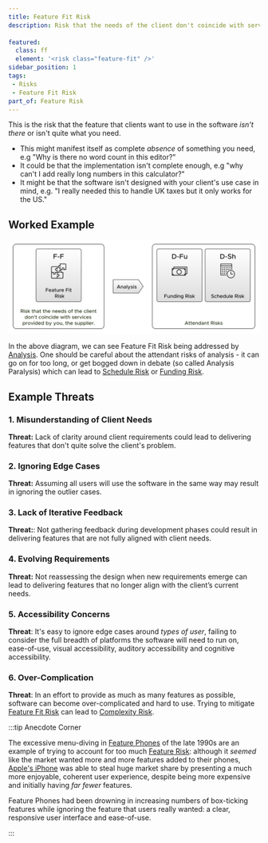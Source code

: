 ```yaml
---
title: Feature Fit Risk
description: Risk that the needs of the client don't coincide with services provided by the supplier.

featured: 
  class: ff
  element: '<risk class="feature-fit" />'
sidebar_position: 1
tags: 
 - Risks
 - Feature Fit Risk
part_of: Feature Risk
---
```


<RiskIntro fm={frontMatter} />

This is the risk that the feature that clients want to use in the software _isn't there_ or isn't quite what you need.

 - This might manifest itself as complete _absence_ of something you need, e.g "Why is there no word count in this editor?"
 - It could be that the implementation isn't complete enough, e.g "why can't I add really long numbers in this calculator?"
 - It might be that the software isn't designed with your client's use case in mind, e.g. "I really needed this to handle UK taxes but it only works for the US."
 
## Worked Example

![Using analysis to ensure feature fit](/img/generated/risks/posters/feature-fit-risk.svg) 

In the above diagram, we can see Feature Fit Risk being addressed by [Analysis](/practices/External-Relations/Analysis).  One should be careful about the attendant risks of analysis - it can go on for too long, or get bogged down in debate (so called Analysis Paralysis) which can lead to [Schedule Risk](/tags/Schedule-Risk) or [Funding Risk](/tags/Funding-Risk).
 
## Example Threats

### 1. Misunderstanding of Client Needs

**Threat:** Lack of clarity around client requirements could lead to delivering features that don't quite solve the client's problem.

### 2. Ignoring Edge Cases

**Threat:** Assuming all users will use the software in the same way may result in ignoring the outlier cases.

### 3. Lack of Iterative Feedback

**Threat:**: Not gathering feedback during development phases could result in delivering features that are not fully aligned with client needs.

### 4. Evolving Requirements

**Threat:** Not reassessing the design when new requirements emerge can lead to delivering features that no longer align with the client’s current needs.

### 5. Accessibility Concerns

**Threat**: It's easy to ignore edge cases around _types of user_, failing to consider the full breadth of platforms the software will need to run on, ease-of-use, visual accessibility, auditory accessibility and cognitive accessibility. 

### 6.  Over-Complication

**Threat**: In an effort to provide as much as many features as possible, software can become over-complicated and hard to use.  Trying to mitigate [Feature Fit Risk](/tags/Feature-Fit-Risk) can lead to [Complexity Risk](/tags/Complexity-RisK).

:::tip Anecdote Corner

The excessive menu-diving in [Feature Phones](https://en.wikipedia.org/wiki/Feature_phone) of the late 1990s are an example of trying to account for too much [Feature Risk](/tags/Feature-Fit-Risk):  although it _seemed_ like the market wanted more and more features added to their phones, [Apple's iPhone](https://en.wikipedia.org/wiki/IPhone) was able to steal huge market share by presenting a much more enjoyable, coherent user experience, despite being more expensive and initially having _far fewer_ features.   

Feature Phones had been drowning in increasing numbers of box-ticking features while ignoring the feature that users really wanted:  a clear, responsive user interface and ease-of-use.

:::